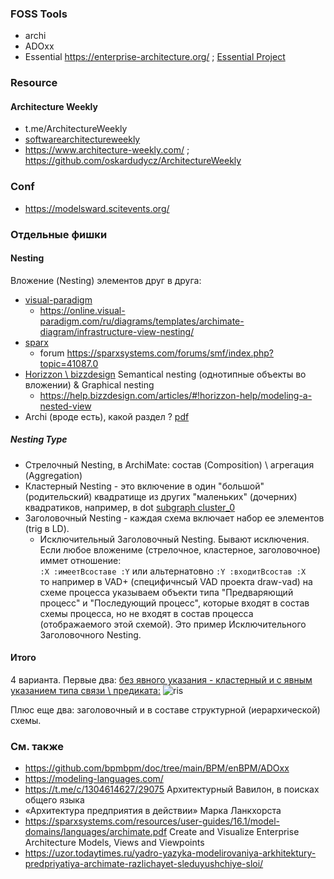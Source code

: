 ### FOSS Tools
- archi
- ADOxx
- Essential https://enterprise-architecture.org/ ; [Essential Project](https://www.reddit.com/r/EnterpriseArchitect/comments/1h5z04c/essential_project_open_source_ea_tool/)

### Resource
#### Architecture Weekly
- t.me/ArchitectureWeekly
- [softwarearchitectureweekly](https://softwarearchitectureweekly.substack.com/p/architecture-weekly-163?utm_source=substack&utm_medium=email&utm_content=share)
- https://www.architecture-weekly.com/ ; https://github.com/oskardudycz/ArchitectureWeekly
### Conf
- https://modelsward.scitevents.org/
### Отдельные фишки 
#### Nesting
Вложение (Nesting) элементов друг в друга:
- [visual-paradigm](https://www.visual-paradigm.com/support/documents/vpuserguide/4455/4409/86501_useofnesting.html)
  - https://online.visual-paradigm.com/ru/diagrams/templates/archimate-diagram/infrastructure-view-nesting/
- [sparx](https://sparxsystems.com/enterprise_architect_user_guide/17.1/modeling_languages/nesting.html)
  - forum https://sparxsystems.com/forums/smf/index.php?topic=41087.0 
- [Horizzon \ bizzdesign](https://help.bizzdesign.com/articles/#!horizzon-help/nested-objects-and-relations-in-archimate-models/a/h1__1594387577) Semantical nesting (однотипные объекты во вложении) & Graphical nesting
   - https://help.bizzdesign.com/articles/#!horizzon-help/modeling-a-nested-view
- Archi (вроде есть), какой раздел ? [pdf](https://www.archimatetool.com/downloads/archi/Archi%20User%20Guide.pdf)

##### Nesting Type
- Стрелочный Nesting, в ArchiMate: состав (Composition) \ агрегация (Aggregation)
- Кластерный Nesting - это включение в один "большой" (родительский) квадратище из других "маленьких" (дочерних) квадратиков, например, в dot [subgraph cluster_0](https://graphviz.org/Gallery/directed/cluster.html) 
- Заголовочный Nesting - каждая схема включает набор ее элементов (trig в LD).
  - Исключительный Заголовочный Nesting. Бывают исключения. Если любое вложениме (стрелочное, кластерное, заголовочное) иммет отношение:  
``` :Х :имеетВсоставе :Y ``` или альтернатовно ``` :Y :входитВсостав :X ```  
    то например в VAD+ (специфичнсый VAD проекта draw-vad) на схеме процесса указываем объекти типа "Предваряющий процесс" и "Последующий процесс", которые входят в состав схемы процесса, но не входят в состав процесса (отображаемого этой схемой). Это пример Исключительного Заголовочного Nesting.  


#### Итого
4 варианта. Первые два: [без явного указания - кластерный и с явным указанием типа связи \ предиката:](https://help.bizzdesign.com/articles/#!horizzon-help/nested-objects-and-relations-in-archimate-models)
![ris](https://help.bizzdesign.com/resources/Storage/horizzon-help/nested-objects-and-relations-in-archimate-models/nested_objects_view_with%28out%29_relation.png)

Плюс еще два: заголовочный и в составе структурной (иерархической) схемы. 

### См. также
- https://github.com/bpmbpm/doc/tree/main/BPM/enBPM/ADOxx
- https://modeling-languages.com/
- https://t.me/c/1304614627/29075 Архитектурный Вавилон, в поисках общего языка
- «Архитектура предприятия в действии» Марка Ланкхорста 
- https://sparxsystems.com/resources/user-guides/16.1/model-domains/languages/archimate.pdf Create and Visualize Enterprise Architecture Models, Views and Viewpoints
- https://uzor.todaytimes.ru/yadro-yazyka-modelirovaniya-arkhitektury-predpriyatiya-archimate-razlichayet-sleduyushchiye-sloi/
